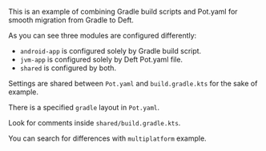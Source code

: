 This is an example of combining Gradle build scripts and Pot.yaml
for smooth migration from Gradle to Deft.

As you can see three modules are configured differently:
 - `android-app` is configured solely by Gradle build script.
 - `jvm-app` is configured solely by Deft Pot.yaml file.
 - `shared` is configured by both.

Settings are shared between `Pot.yaml` and `build.gradle.kts` for the sake of example.

There is a specified `gradle` layout in `Pot.yaml`.

Look for comments inside `shared/build.gradle.kts`.

You can search for differences with `multiplatform` example.